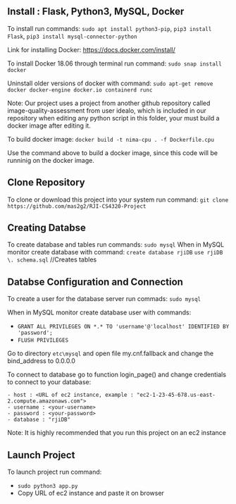 ## Install : Flask, Python3, MySQL, Docker

To install run commands: ```sudo apt install python3-pip```,
			 ```pip3 install Flask```,
			 ```pip3 install mysql-connector-python```

Link for installing Docker: https://docs.docker.com/install/

To install Docker 18.06 through terminal run command: ```sudo snap install docker```

Uninstall older versions of docker with command: ```sudo apt-get remove docker docker-engine docker.io containerd runc```


Note: Our project uses a project from another github repository called image-quality-assessment from user idealo, which is included in our repository when editing any python script in this folder, your must build a docker image after editing it. 

To build docker image: ```docker build -t nima-cpu . -f Dockerfile.cpu```

Use the command above to build a docker image, since this code will be runninig on the docker image.

## Clone Repository

To clone or download this project into your system run command:
			 ```git clone https://github.com/mas2g2/RJI-CS4320-Project```

## Creating Databse

To create database and tables run commands:
	```sudo mysql```
When in MySQL monitor create database with command:
	```create database rjiDB```
	```use rjiDB```
	```\. schema.sql``` //Creates tables


## Databse Configuration and Connection

To create a user for the database server run commads:
	```sudo mysql```

When in MySQL monitor create database user with commands:

- ```GRANT ALL PRIVILEGES ON *.* TO 'username'@'localhost' IDENTIFIED BY 'password';```
- ```FLUSH PRIVILEGES```

Go to directory ```etc\mysql``` and open file my.cnf.fallback and change the bind_address to 0.0.0.0

To connect to database go to function login_page() and change credentials to connect to your database:

	- host : <URL of ec2 instance, example : "ec2-1-23-45-678.us-east-2.compute.amazonaws.com">
	- username : <your-username>
	- password : <your-password>
	- database : "rjiDB"

Note: It is highly recommended that you run this project on an ec2 instance

## Launch Project

To launch project run command: 

- ```sudo python3 app.py```
- Copy URL of ec2 instance and paste it on browser
